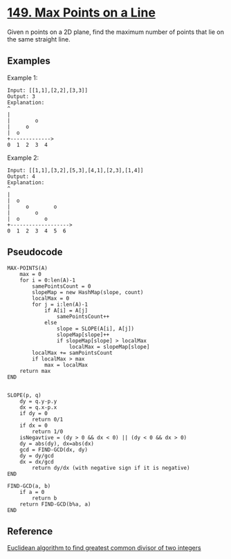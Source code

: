 # [149. Max Points on a Line](https://leetcode.com/problems/max-points-on-a-line/)

Given n points on a 2D plane, find the maximum number of points that lie on the same straight line.

## Examples

Example 1:

```
Input: [[1,1],[2,2],[3,3]]
Output: 3
Explanation:
^
|
|        o
|     o
|  o
+------------->
0  1  2  3  4
```

Example 2:

```
Input: [[1,1],[3,2],[5,3],[4,1],[2,3],[1,4]]
Output: 4
Explanation:
^
|
|  o
|     o        o
|        o
|  o        o
+------------------->
0  1  2  3  4  5  6
```

## Pseudocode

```
MAX-POINTS(A)
    max = 0
    for i = 0:len(A)-1
        samePointsCount = 0
        slopeMap = new HashMap(slope, count)
        localMax = 0
        for j = i:len(A)-1
            if A[i] = A[j]
                samePointsCount++
            else
                slope = SLOPE(A[i], A[j])
                slopeMap[slope]++
                if slopeMap[slope] > localMax
                    localMax = slopeMap[slope]
        localMax += samPointsCount
        if localMax > max
            max = localMax
    return max
END


SLOPE(p, q)
    dy = q.y-p.y
    dx = q.x-p.x
    if dy = 0
        return 0/1
    if dx = 0
        return 1/0
    isNegavtive = (dy > 0 && dx < 0) || (dy < 0 && dx > 0)
    dy = abs(dy), dx=abs(dx)
    gcd = FIND-GCD(dx, dy)
    dy = dy/gcd
    dx = dx/gcd
        return dy/dx (with negative sign if it is negative)
END

FIND-GCD(a, b)
    if a = 0
        return b
    return FIND-GCD(b%a, a)
END
```

## Reference

[Euclidean algorithm to find greatest common divisor of two integers](https://www.geeksforgeeks.org/c-program-find-gcd-hcf-two-numbers/)

